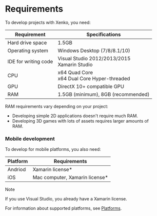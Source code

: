 # Requirements

To develop projects with Xenko, you need:

| Requirement | Specifications |
|-------|-------|
|Hard drive space|1.5GB|
| Operating system | Windows Desktop (7/8/8.1/10) |
| IDE for writing code | Visual Studio 2012/2013/2015<br> Xamarin Studio |
| CPU | x64 Quad Core<br> x64 Dual Core Hyper-threaded |
| GPU | DirectX 10+ compatible GPU |
| RAM | 1.5GB (minimum), 8GB (recommended) |

RAM requirements vary depending on your project:

* Developing simple 2D applications doesn't require much RAM.
* Developing 3D games with lots of assets requires larger amounts of RAM.

### Mobile development

To develop for mobile platforms, you also need:

| Platform | Requirements |
|-------|-------|
| Andriod | Xamarin license* |
| iOS | Mac computer, Xamarin license* |

> [!Note]
> If you use Visual Studio, you already have a Xamarin license.

For information about supported platforms, see [Platforms](../platforms/index.md).